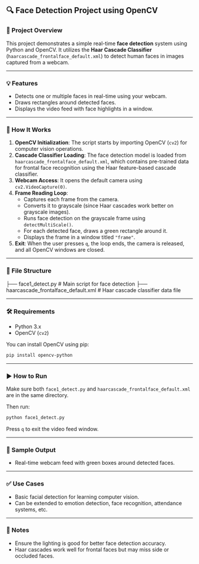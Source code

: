 
## 🔍 Face Detection Project using OpenCV

### 📌 Project Overview
This project demonstrates a simple real-time **face detection** system using Python and OpenCV. It utilizes the **Haar Cascade Classifier** (`haarcascade_frontalface_default.xml`) to detect human faces in images captured from a webcam.

---

### 💡 Features
- Detects one or multiple faces in real-time using your webcam.
- Draws rectangles around detected faces.
- Displays the video feed with face highlights in a window.

---

### 🧠 How It Works
1. **OpenCV Initialization**: The script starts by importing OpenCV (`cv2`) for computer vision operations.
2. **Cascade Classifier Loading**: The face detection model is loaded from `haarcascade_frontalface_default.xml`, which contains pre-trained data for frontal face recognition using the Haar feature-based cascade classifier.
3. **Webcam Access**: It opens the default camera using `cv2.VideoCapture(0)`.
4. **Frame Reading Loop**:
   - Captures each frame from the camera.
   - Converts it to grayscale (since Haar cascades work better on grayscale images).
   - Runs face detection on the grayscale frame using `detectMultiScale()`.
   - For each detected face, draws a green rectangle around it.
   - Displays the frame in a window titled `"frame"`.
5. **Exit**: When the user presses `q`, the loop ends, the camera is released, and all OpenCV windows are closed.

---

### 📁 File Structure

├── face1_detect.py              # Main script for face detection
├── haarcascade_frontalface_default.xml # Haar cascade classifier data file


---

### 🛠️ Requirements
- Python 3.x
- OpenCV (`cv2`)

You can install OpenCV using pip:
```bash
pip install opencv-python
```

---

### ▶️ How to Run
Make sure both `face1_detect.py` and `haarcascade_frontalface_default.xml` are in the same directory.

Then run:
```bash
python face1_detect.py
```

Press `q` to exit the video feed window.

---

### 📸 Sample Output
- Real-time webcam feed with green boxes around detected faces.

---

### ✅ Use Cases
- Basic facial detection for learning computer vision.
- Can be extended to emotion detection, face recognition, attendance systems, etc.

---

### 📌 Notes
- Ensure the lighting is good for better face detection accuracy.
- Haar cascades work well for frontal faces but may miss side or occluded faces.
